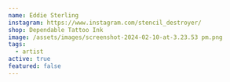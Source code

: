 ```yaml
---
name: Eddie Sterling
instagram: https://www.instagram.com/stencil_destroyer/
shop: Dependable Tattoo Ink
image: /assets/images/screenshot-2024-02-10-at-3.23.53 pm.png
tags:
  - artist
active: true
featured: false
---
```

